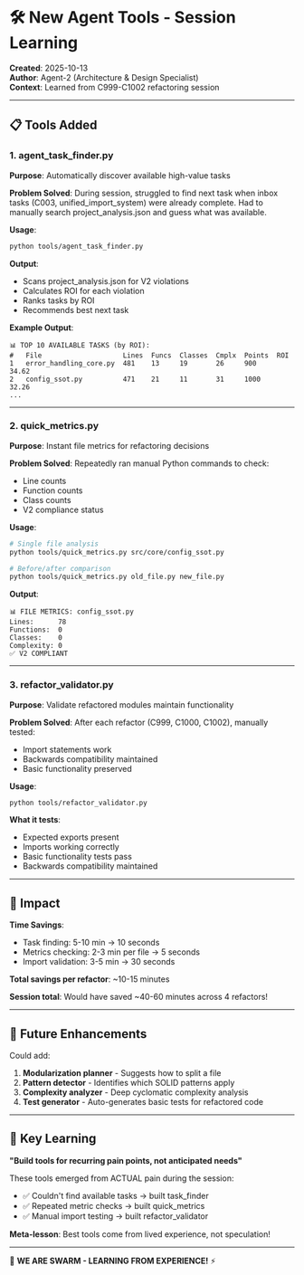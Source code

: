 # 🛠️ New Agent Tools - Session Learning

**Created**: 2025-10-13  
**Author**: Agent-2 (Architecture & Design Specialist)  
**Context**: Learned from C999-C1002 refactoring session

---

## 📋 Tools Added

### 1. **agent_task_finder.py**
**Purpose**: Automatically discover available high-value tasks

**Problem Solved**: During session, struggled to find next task when inbox tasks (C003, unified_import_system) were already complete. Had to manually search project_analysis.json and guess what was available.

**Usage**:
```bash
python tools/agent_task_finder.py
```

**Output**:
- Scans project_analysis.json for V2 violations
- Calculates ROI for each violation
- Ranks tasks by ROI
- Recommends best next task

**Example Output**:
```
📊 TOP 10 AVAILABLE TASKS (by ROI):
#   File                    Lines  Funcs  Classes  Cmplx  Points  ROI
1   error_handling_core.py  481    13     19       26     900     34.62
2   config_ssot.py          471    21     11       31     1000    32.26
...
```

---

### 2. **quick_metrics.py**
**Purpose**: Instant file metrics for refactoring decisions

**Problem Solved**: Repeatedly ran manual Python commands to check:
- Line counts
- Function counts  
- Class counts
- V2 compliance status

**Usage**:
```bash
# Single file analysis
python tools/quick_metrics.py src/core/config_ssot.py

# Before/after comparison
python tools/quick_metrics.py old_file.py new_file.py
```

**Output**:
```
📊 FILE METRICS: config_ssot.py
Lines:      78
Functions:  0
Classes:    0
Complexity: 0
✅ V2 COMPLIANT
```

---

### 3. **refactor_validator.py**
**Purpose**: Validate refactored modules maintain functionality

**Problem Solved**: After each refactor (C999, C1000, C1002), manually tested:
- Import statements work
- Backwards compatibility maintained
- Basic functionality preserved

**Usage**:
```bash
python tools/refactor_validator.py
```

**What it tests**:
- Expected exports present
- Imports working correctly
- Basic functionality tests pass
- Backwards compatibility maintained

---

## 🎯 Impact

**Time Savings**:
- Task finding: 5-10 min → 10 seconds
- Metrics checking: 2-3 min per file → 5 seconds
- Import validation: 3-5 min → 30 seconds

**Total savings per refactor**: ~10-15 minutes

**Session total**: Would have saved ~40-60 minutes across 4 refactors!

---

## 🔄 Future Enhancements

Could add:
1. **Modularization planner** - Suggests how to split a file
2. **Pattern detector** - Identifies which SOLID patterns apply
3. **Complexity analyzer** - Deep cyclomatic complexity analysis
4. **Test generator** - Auto-generates basic tests for refactored code

---

## 📝 Key Learning

**"Build tools for recurring pain points, not anticipated needs"**

These tools emerged from ACTUAL pain during the session:
- ✅ Couldn't find available tasks → built task_finder
- ✅ Repeated metric checks → built quick_metrics  
- ✅ Manual import testing → built refactor_validator

**Meta-lesson**: Best tools come from lived experience, not speculation!

---

🐝 **WE ARE SWARM - LEARNING FROM EXPERIENCE!** ⚡
